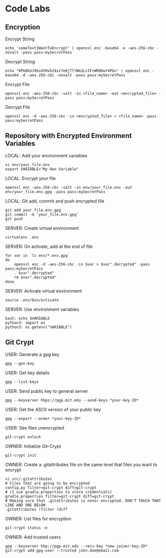 # Code Labs

Encryption
----------
Encrypt String

    echo 'someTextIWantToEncrypt' | openssl enc -base64 -e -aes-256-cbc -nosalt -pass pass:mySecretPass

Decrypt String

    echo "KPkBkGJ9bs4YHvh24xz7m9jTlYWm1LcIFcWR0DwY4PU=" | openssl enc -base64 -d -aes-256-cbc -nosalt -pass pass:mySecretPass

Encrypt File

    openssl enc -aes-256-cbc -salt -in <file_name> -out <encrypted_file> -pass pass:mySecretPass

Decrypt File

    openssl enc -d -aes-256-cbc -in <encrypted_file> > <file_name> -pass pass:mySecretPass

Repository with Encrypted Environment Variables
----------
LOCAL: Add your environment variables

    vi env/your_file.env
    export VARIABLE="My Own Variable"

LOCAL: Encrypt your file

    openssl enc -aes-256-cbc -salt -in env/your_file.env -out env/your_file.env.gpg -pass pass:mySecretPass

LOCAL: Git add, commit and push encrypted file

    git add your_file.env.gpg
    git commit -m 'your_file.env.gpg'
    git push

SERVER: Create virtual environment

    virtualenv .env

SERVER: On activate, add at the end of file

    for var in `ls env/*.env.gpg`
    do
        openssl enc -d -aes-256-cbc -in $var > $var".decrypted" -pass pass:mySecretPass 
        . $var".decrypted"
        rm $var".decrypted"
    done

SERVER: Activate virtual environment

    source .env/bin/activate

SERVER: Use environment variables

    bash: echo $VARIABLE
    python3: import os
    python3: os.getenv("VARIABLE")

Git Crypt
----------
USER: Generate a gpg key

    gpg --gen-key

USER: Get key details

    gpg --list-keys

USER: Send public key to general server

    gpg --keyserver hkps://pgp.mit.edu --send-keys *your-key-ID*

USER: Get the ASCII version of your public key

    gpg --export --armor *your-key-ID*

USER: See files unencrypted

    git-crypt unlock

OWNER: Initialize Git-Crypt

    git-crypt init

OWNER: Create a .gitattributes file on the same level that files you want to encrypt

    vi src/.gitattributes
    # Files that are going to be encrypted
    config.py filter=git-crypt diff=git-crypt
    # (I use gradle.properties to store credentials)
    gradle.properties filter=git-crypt diff=git-crypt
    # Making sure that .gitattributes is never encrypted. DON'T TOUCH THAT LINE AND ONE BELOW
    .gitattributes !filter !diff

OWNER: List files for encryption

    git-crypt status -e

OWNER: Add trusted users

    gpg --keyserver hkp://pgp.mit.edu --recv-key *new-joiner-key-ID*
    git-crypt add-gpg-user --trusted john.doe@email.com
